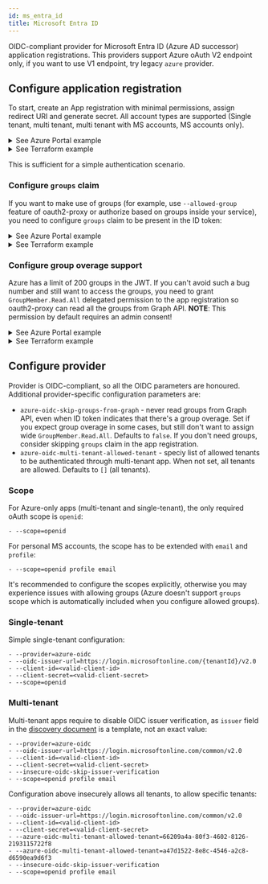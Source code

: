 ```yaml
---
id: ms_entra_id
title: Microsoft Entra ID
---
```

OIDC-compliant provider for Microsoft Entra ID (Azure AD successor) application registrations. This providers support Azure oAuth V2 endpoint only, if you want to use V1 endpoint, try legacy `azure` provider. 

## Configure application registration
To start, create an App registration with minimal permissions, assign redirect URI and generate secret. All account types are supported (Single tenant, multi tenant, multi tenant with MS accounts, MS accounts only).
<details>
    <summary>See Azure Portal example</summary>
    <div class="videoBlock">
        <video controls>
            <source src="/oauth2-proxy/azure-videos/create-app-reg.mkv"/>
        </video>
    </div>

When created with Portal, App registration automatically creates a delegated API permission for `User.Read`. 
</details>

<details>
    <summary>See Terraform example</summary>

    resource "azuread_application" "auth" {
        display_name     = "oauth2-proxy"
        sign_in_audience = "AzureADMyOrg" # Others are also supported

        web {
            redirect_uris = [
                "https://podinfo.lakis.tech/oauth2/callback",
            ]
        }

        required_resource_access {
            resource_app_id = "00000003-0000-0000-c000-000000000000" # Microsoft Graph
            resource_access {
                id   = "e1fe6dd8-ba31-4d61-89e7-88639da4683d" # User.Read delegated
                type = "Scope"
            }
        }
    }

    resource "azuread_application_password" "apppass" {
        application_id = azuread_application.auth.id
    }

</details>

This is sufficient for a simple authentication scenario.

### Configure `groups` claim
If you want to make use of groups (for example, use `--allowed-group` feature of oauth2-proxy or authorize based on groups inside your service), you need to configure `groups` claim to be present in the ID token:
<details>
    <summary>See Azure Portal example</summary>
    <div class="videoBlock">
        <video controls>
            <source src="/oauth2-proxy/azure-videos/create-groups-claim.mkv"/>
        </video>
    </div>
</details>
<details>
    <summary>See Terraform example</summary>

    resource "azuread_application" "auth" {
        display_name     = "oauth2-proxy"
        sign_in_audience = "AzureADMyOrg" # Other alre also supported

        group_membership_claims = [
            "SecurityGroup"
        ]
        optional_claims {
            id_token {
                name = "groups"
            }
        }

        web {
            redirect_uris = [
                "https://podinfo.lakis.tech/oauth2/callback",
            ]
        }

        required_resource_access {
            resource_app_id = "00000003-0000-0000-c000-000000000000" # Microsoft Graph
            resource_access {
                id   = "e1fe6dd8-ba31-4d61-89e7-88639da4683d" # User.Read delegated
                type = "Scope"
            }
        }
    }

    resource "azuread_application_password" "apppass" {
        application_id = azuread_application.auth.id
    }

</details>


### Configure group overage support
Azure has a limit of 200 groups in the JWT. If you can't avoid such a bug number and still want to access the groups, you need to grant `GroupMember.Read.All` delegated permission to the app registration so oauth2-proxy can read all the groups from Graph API. **NOTE**: This permission by default requires an admin consent!
<details>
    <summary>See Azure Portal example</summary>
    <div class="videoBlock">
        <video controls>
            <source src="/oauth2-proxy/azure-videos/group-overage.mkv"/>
        </video>
    </div>
</details>
<details>
    <summary>See Terraform example</summary>

    resource "azuread_application" "auth" {
        display_name     = "oauth2-proxy"
        sign_in_audience = "AzureADMyOrg" # Other alre also supported

        group_membership_claims = [
            "SecurityGroup"
        ]
        optional_claims {
            id_token {
                name = "groups"
            }
        }

        web {
            redirect_uris = [
                "https://podinfo.lakis.tech/oauth2/callback",
            ]
        }

        required_resource_access {
            resource_app_id = "00000003-0000-0000-c000-000000000000" # Microsoft Graph
            resource_access {
                id   = "e1fe6dd8-ba31-4d61-89e7-88639da4683d" # User.Read delegated
                type = "Scope"
            }
            
            resource_access {
                id   = "bc024368-1153-4739-b217-4326f2e966d0" # GroupMember.Read.All delegated - admin consent required
                type = "Scope"
            }

        }
    }

    resource "azuread_application_password" "apppass" {
        application_id = azuread_application.auth.id
    }

Admin consent is required after creation by Terraform
</details>

## Configure provider
Provider is OIDC-compliant, so all the OIDC parameters are honoured. Additional provider-specific configuration parameters are:
* `azure-oidc-skip-groups-from-graph` - never read groups from Graph API, even when ID token indicates that there's a group overage. Set if you expect group overage in some cases, but still don't want to assign wide `GroupMember.Read.All`. Defaults to `false`. If you don't need groups, consider skipping `groups` claim in the app registration.
* `azure-oidc-multi-tenant-allowed-tenant` - speciy list of allowed tenants to be authenticated through multi-tenant app. When not set, all tenants are allowed. Defaults to `[]` (all tenants).

### Scope
For Azure-only apps (multi-tenant and single-tenant), the only required oAuth scope is `openid`:
```
- --scope=openid
```
For personal MS accounts, the scope has to be extended with `email` and `profile`:
```
- --scope=openid profile email
```
It's recommended to configure the scopes explicitly, otherwise you may experience issues with allowing groups (Azure doesn't support `groups` scope which is automatically included when you configure allowed groups).

### Single-tenant
Simple single-tenant configuration:
```
- --provider=azure-oidc
- --oidc-issuer-url=https://login.microsoftonline.com/{tenantId}/v2.0
- --client-id=<valid-client-id>
- --client-secret=<valid-client-secret>
- --scope=openid
```

### Multi-tenant
Multi-tenant apps require to disable OIDC issuer verification, as `issuer` field in the [discovery document](https://login.microsoftonline.com/common/v2.0/.well-known/openid-configuration) is a template, not an exact value:
```
- --provider=azure-oidc
- --oidc-issuer-url=https://login.microsoftonline.com/common/v2.0
- --client-id=<valid-client-id>
- --client-secret=<valid-client-secret>
- --insecure-oidc-skip-issuer-verification
- --scope=openid profile email
```

Configuration above insecurely allows all tenants, to allow specific tenants:
```
- --provider=azure-oidc
- --oidc-issuer-url=https://login.microsoftonline.com/common/v2.0
- --client-id=<valid-client-id>
- --client-secret=<valid-client-secret>
- --azure-oidc-multi-tenant-allowed-tenant=66209a4a-80f3-4602-8126-2193115722f8
- --azure-oidc-multi-tenant-allowed-tenant=a47d1522-8e8c-4546-a2c8-d6590ea9d6f3
- --insecure-oidc-skip-issuer-verification
- --scope=openid profile email
```
